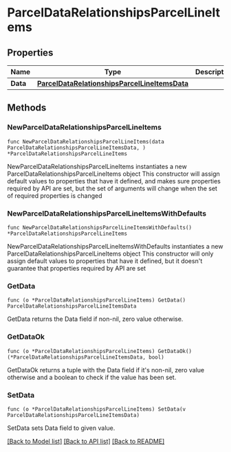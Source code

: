 # ParcelDataRelationshipsParcelLineItems

## Properties

Name | Type | Description | Notes
------------ | ------------- | ------------- | -------------
**Data** | [**ParcelDataRelationshipsParcelLineItemsData**](ParcelDataRelationshipsParcelLineItemsData.md) |  | 

## Methods

### NewParcelDataRelationshipsParcelLineItems

`func NewParcelDataRelationshipsParcelLineItems(data ParcelDataRelationshipsParcelLineItemsData, ) *ParcelDataRelationshipsParcelLineItems`

NewParcelDataRelationshipsParcelLineItems instantiates a new ParcelDataRelationshipsParcelLineItems object
This constructor will assign default values to properties that have it defined,
and makes sure properties required by API are set, but the set of arguments
will change when the set of required properties is changed

### NewParcelDataRelationshipsParcelLineItemsWithDefaults

`func NewParcelDataRelationshipsParcelLineItemsWithDefaults() *ParcelDataRelationshipsParcelLineItems`

NewParcelDataRelationshipsParcelLineItemsWithDefaults instantiates a new ParcelDataRelationshipsParcelLineItems object
This constructor will only assign default values to properties that have it defined,
but it doesn't guarantee that properties required by API are set

### GetData

`func (o *ParcelDataRelationshipsParcelLineItems) GetData() ParcelDataRelationshipsParcelLineItemsData`

GetData returns the Data field if non-nil, zero value otherwise.

### GetDataOk

`func (o *ParcelDataRelationshipsParcelLineItems) GetDataOk() (*ParcelDataRelationshipsParcelLineItemsData, bool)`

GetDataOk returns a tuple with the Data field if it's non-nil, zero value otherwise
and a boolean to check if the value has been set.

### SetData

`func (o *ParcelDataRelationshipsParcelLineItems) SetData(v ParcelDataRelationshipsParcelLineItemsData)`

SetData sets Data field to given value.



[[Back to Model list]](../README.md#documentation-for-models) [[Back to API list]](../README.md#documentation-for-api-endpoints) [[Back to README]](../README.md)


